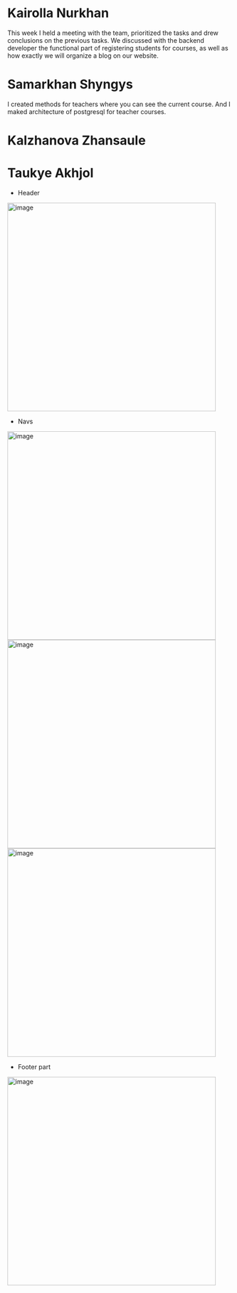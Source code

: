# Kairolla Nurkhan
This week I held a meeting with the team, prioritized the tasks and drew conclusions on the previous tasks. We discussed with the backend developer the functional part of registering students for courses, as well as how exactly we will organize a blog on our website.
# Samarkhan Shyngys
I  created methods for teachers where you can see the current course. And I maked architecture of postgresql for teacher courses.
# Kalzhanova Zhansaule


# Taukye Akhjol
* Header
 <img width="468" alt="image" src="https://user-images.githubusercontent.com/49468283/158151358-07dfc544-8262-41ae-8106-d5cd76a2b6f0.png">

* Navs
<img width="468" alt="image" src="https://user-images.githubusercontent.com/49468283/158151389-c1a36315-9b10-4a3b-9661-0db452054374.png">
<img width="468" alt="image" src="https://user-images.githubusercontent.com/49468283/158151404-84a56769-5d26-471c-b89f-b04345714ef6.png">
<img width="468" alt="image" src="https://user-images.githubusercontent.com/49468283/158151416-6a2deaec-4219-416c-aa20-49f6496c3066.png">

* Footer part 
<img width="468" alt="image" src="https://user-images.githubusercontent.com/49468283/158151454-4d4ded9a-77d9-4bb8-9171-33a98740e0d6.png">
